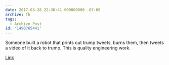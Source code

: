 ```yaml
---
date: 2017-03-28 22:30:41.000000000 -07:00
archive: fb
tags: 
  - Archive Post
id: '1490765441'
---
```


Someone built a robot that prints out trump tweets, burns them, then tweets a video of it back to trump. This is quality engineering work.

[Link](https://twitter.com/burnedyourtweet)
